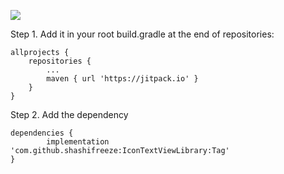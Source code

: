 [![](https://jitpack.io/v/shashifreeze/IconTextViewLibrary.svg)](https://jitpack.io/#shashifreeze/IconTextViewLibrary)

Step 1. Add it in your root build.gradle at the end of repositories:

	allprojects {
		repositories {
			...
			maven { url 'https://jitpack.io' }
		}
	}
  
 Step 2. Add the dependency
 	
	dependencies {
	        implementation 'com.github.shashifreeze:IconTextViewLibrary:Tag'
	}
  


